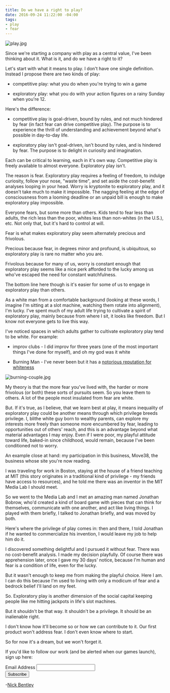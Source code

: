 ```yaml
---
title: Do we have a right to play?
date: 2016-09-24 11:22:00 -04:00
tags:
- play
- fear
---
```


![play.jpg](/uploads/play.jpg)

Since we're starting a company with play as a central value, I've been thinking about it. What is it, and do we have a right to it?

Let's start with what it means to play. I don't have one single definition. Instead I propose there are two kinds of play:

* competitive play: what you do when you're trying to win a game

* exploratory play: what you do with your action figures on a rainy Sunday when you're 12.

Here's the difference:

* competitive play is goal-driven, bound by rules, and not much hindered by fear (in fact fear can drive competitive play). The purpose is to experience the thrill of understanding and achievement beyond what's possible in day-to-day life.

* exploratory play isn't goal-driven, isn't bound by rules, and is hindered by fear. The purpose is to delight in curiosity and imagination.

Each can be critical to learning, each in it's own way. Competitive play is freely available to almost everyone. Exploratory play isn't.

The reason is fear. Exploratory play requires a feeling of freedom, to indulge curiosity, follow your nose, "waste time", and set aside the cost-benefit analyses looping in your head. Worry is kryptonite to exploratory play, and it doesn't take much to make it impossible. The nagging feeling at the edge of consciousness from a looming deadline or an unpaid bill is enough to make exploratory play impossible.

Everyone fears, but some more than others. Kids tend to fear less than adults, the rich less than the poor, whites less than non-whites (in the U.S.), etc. Not only that, but it's hard to control at will.

Fear is what makes exploratory play seem alternately precious and frivolous.

Precious because fear, in degrees minor and profound, is ubiquitous, so exploratory play is rare no matter who you are.

Frivolous because for many of us, worry is constant enough that exploratory play seems like a nice perk afforded to the lucky among us who've escaped the need for constant watchfulness.

The bottom line here though is it's easier for some of us to engage in exploratory play than others.

As a white man from a comfortable background (looking at these words, I imagine I'm sitting at a slot machine, watching them rotate into alignment), I'm lucky. I've spent much of my adult life trying to cultivate a spirit of exploratory play, mainly because from where I sit, it looks like freedom. But I know not everyone gets to live this way.

I've noticed spaces in which adults gather to cultivate exploratory play tend to be white. For example:

* improv clubs - I did improv for three years (one of the most important things I've done for myself), and oh my god was it white

* Burning Man - I've never been but it has a [notorious reputation for whiteness](https://www.theguardian.com/culture/2015/sep/04/burning-man-founder-larry-harvey-race-diversity-silicon-valley)

![burning-couple.jpg](/uploads/burning-couple.jpg)

My theory is that the more fear you've lived with, the harder or more frivolous (or both) these sorts of pursuits seem.  So you leave them to others. A lot of the people most insulated from fear are white.

But. If it's true, as I believe, that we learn best at play, it means inequality of exploratory play could be another means through which privilege breeds privilege. I, blithe white guy born to wealthy parents, can explore my interests more freely than someone more encumbered by fear, leading to opportunities out of others' reach, and this is an advantage beyond what material advantages I may enjoy. Even if I were poor, my playful attitude toward life, baked-in since childhood, would remain, because I've been conditioned not to worry.

An example close at hand: my participation in this business, Move38, the business whose site you're now reading.

I was traveling for work in Boston, staying at the house of a friend teaching at MIT (this story originates in a traditional kind of privilege - my friends have access to resources), and he told me there was an inventor in the MIT Media Lab I should meet.

So we went to the Media Lab and I met an amazing man named Jonathan Bobrow, who'd created a kind of board game with pieces that can think for themselves, communicate with one another, and act like living things. I played with them briefly, I talked to Jonathan briefly, and was moved by both.

Here's where the privilege of play comes in: then and there, I told Jonathan if he wanted to commercialize his invention, I would leave my job to help him do it.

I discovered something delightful and I pursued it without fear. There was no cost-benefit analysis. I made my decision playfully. Of course there was apprehension later, once I gave my 30 days' notice, because I'm human and fear is a condition of life, even for the lucky.

But it wasn't enough to keep me from making the playful choice. Here I am. I can do this because I'm used to living with only a modicum of fear and a bedrock belief I'll land on my feet.

So. Exploratory play is another dimension of the social capital keeping people like me hitting jackpots in life's slot machines.

But it shouldn't be that way. It shouldn't be a privilege. It should be an inalienable right.

I don't know how it'll become so or how we can contribute to it. Our first product won't address fear. I don't even know where to start.

So for now it's a dream, but we won't forget it.

If you'd like to follow our work (and be alerted when our games launch), sign up here:

<!-- Begin MailChimp Signup Form -->
<link href="//cdn-images.mailchimp.com/embedcode/classic-10_7.css" rel="stylesheet" type="text/css">
<style type="text/css">
\#mc_embed_signup{background:#fff; padding:0 10px 0 0px; margin:0 0 20px 0; max-width:300px; clear:left;}
</style>
<div id="mc_embed_signup">
<form action="//automatiles.us14.list-manage.com/subscribe/post?u=7857fa104de3ffc5bbe78d94c&id=c82a234f7c" method="post" id="mc-embedded-subscribe-form" name="mc-embedded-subscribe-form" class="validate" target="_blank" novalidate>
<div id="mc_embed_signup_scroll">
<div class="mc-field-group">
<label for="mce-EMAIL">Email Address</label>
<input type="email" value="" name="EMAIL" class="required email" id="mce-EMAIL">
</div>
<div id="mce-responses" class="clear">
<div class="response" id="mce-error-response" style="display:none"></div>
<div class="response" id="mce-success-response" style="display:none"></div>
</div>    <!-- real people should not fill this in and expect good things - do not remove this or risk form bot signups-->
<div style="position: absolute; left: -5000px;" aria-hidden="true"><input type="text" name="b_7857fa104de3ffc5bbe78d94c_c82a234f7c" tabindex="-1" value=""></div>
<div class="clear"><input type="submit" value="Subscribe" name="subscribe" id="mc-embedded-subscribe" class="button"></div>
</div>
</form>
</div>
<script type='text/javascript' src='//s3.amazonaws.com/downloads.mailchimp.com/js/mc-validate.js'></script><script type='text/javascript'>(function($) {window.fnames = new Array(); window.ftypes = new Array();fnames\[0\]='EMAIL';ftypes\[0\]='email';fnames\[1\]='FNAME';ftypes\[1\]='text';fnames\[2\]='LNAME';ftypes\[2\]='text';}(jQuery));var $mcj = jQuery.noConflict(true);</script>
<!--End mc_embed_signup-->

-[Nick Bentley](https://nickbentleygames.wordpress.com/)